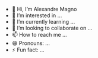 - 👋 Hi, I’m Alexandre Magno
- 👀 I’m interested in ...
- 🌱 I’m currently learning ...
- 💞️ I’m looking to collaborate on ...
- 📫 How to reach me ...
- 😄 Pronouns: ...
- ⚡ Fun fact: ...

<!---
alexandremso/alexandremso is a ✨ special ✨ repository because its `README.md` (this file) appears on your GitHub profile.
You can click the Preview link to take a look at your changes.
--->
